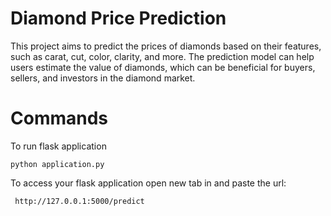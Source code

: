 # Diamond Price Prediction
This project aims to predict the prices of diamonds based on their features, such as carat, cut, color, clarity, and more. 
The prediction model can help users estimate the value of diamonds, which can be beneficial for buyers, sellers, and investors in the diamond market.

# Commands

To run flask application
```
python application.py
```

To access your flask application open new tab in and paste the url:
```
 http://127.0.0.1:5000/predict
```

